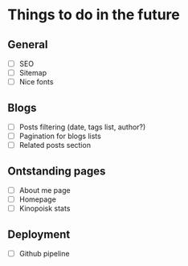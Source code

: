 # Things to do in the future

## General

- [ ] SEO
- [ ] Sitemap
- [ ] Nice fonts

## Blogs

- [ ] Posts filtering (date, tags list, author?)
- [ ] Pagination for blogs lists
- [ ] Related posts section

## Ontstanding pages

- [ ] About me page
- [ ] Homepage
- [ ] Kinopoisk stats

## Deployment
- [ ] Github pipeline
